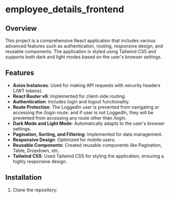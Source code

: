 # employee_details_frontend

## Overview
This project is a comprehensive React application that includes various advanced features such as authentication, routing, responsive design, and reusable components. The application is styled using Tailwind CSS and supports both dark and light modes based on the user's browser settings.

## Features
- **Axios Instances**: Used for making API requests with security headers (JWT tokens).
- **React Router v6**: Implemented for client-side routing.
- **Authentication**: Includes login and logout functionality.
- **Route Protection**: The LoggedIn user is prevented from navigating or accessing the /login route. and if user is not LoggedIn, they will be prevented from accessing any route other than /login.
- **Dark Mode and Light Mode**: Automatically adapts to the user's browser settings.
- **Pagination, Sorting, and Filtering**: Implemented for data management.
- **Responsive Design**: Optimized for mobile users.
- **Reusable Components**: Created reusable components like Pagination, Table, Dropdown, etc.
- **Tailwind CSS**: Used Tailwind CSS for styling the application, ensuring a highly responsive design.

## Installation
1. Clone the repository:
   ```bash
   
